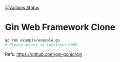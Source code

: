 [![Actions Status](https://github.com/nasjp/ginclone/workflows/CI/badge.svg)](https://github.com/nasjp/ginclone/actions)

# Gin Web Framework Clone

```sh
go run example/example.go
# Please access to localhost:6969
```

Refs: <https://github.com/gin-gonic/gin>

